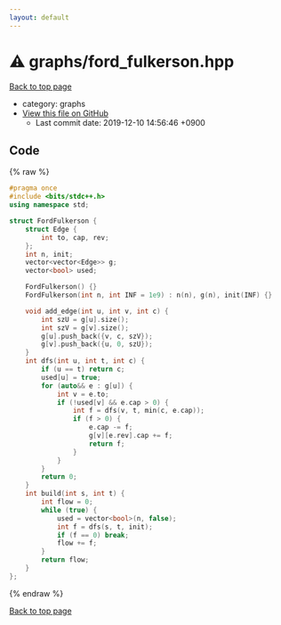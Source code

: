 ```yaml
---
layout: default
---
```


<!-- mathjax config similar to math.stackexchange -->
<script type="text/javascript" async
  src="https://cdnjs.cloudflare.com/ajax/libs/mathjax/2.7.5/MathJax.js?config=TeX-MML-AM_CHTML">
</script>
<script type="text/x-mathjax-config">
  MathJax.Hub.Config({
    TeX: { equationNumbers: { autoNumber: "AMS" }},
    tex2jax: {
      inlineMath: [ ['$','$'] ],
      processEscapes: true
    },
    "HTML-CSS": { matchFontHeight: false },
    displayAlign: "left",
    displayIndent: "2em"
  });
</script>

<script type="text/javascript" src="https://cdnjs.cloudflare.com/ajax/libs/jquery/3.4.1/jquery.min.js"></script>
<script src="https://cdn.jsdelivr.net/npm/jquery-balloon-js@1.1.2/jquery.balloon.min.js" integrity="sha256-ZEYs9VrgAeNuPvs15E39OsyOJaIkXEEt10fzxJ20+2I=" crossorigin="anonymous"></script>
<script type="text/javascript" src="../../assets/js/copy-button.js"></script>
<link rel="stylesheet" href="../../assets/css/copy-button.css" />


# :warning: graphs/ford_fulkerson.hpp
<a href="../../index.html">Back to top page</a>

* category: graphs
* <a href="{{ site.github.repository_url }}/blob/master/graphs/ford_fulkerson.hpp">View this file on GitHub</a>
    - Last commit date: 2019-12-10 14:56:46 +0900




## Code
{% raw %}
```cpp
#pragma once
#include <bits/stdc++.h>
using namespace std;

struct FordFulkerson {
    struct Edge {
        int to, cap, rev;
    };
    int n, init;
    vector<vector<Edge>> g;
    vector<bool> used;

    FordFulkerson() {}
    FordFulkerson(int n, int INF = 1e9) : n(n), g(n), init(INF) {}

    void add_edge(int u, int v, int c) {
        int szU = g[u].size();
        int szV = g[v].size();
        g[u].push_back({v, c, szV});
        g[v].push_back({u, 0, szU});
    }
    int dfs(int u, int t, int c) {
        if (u == t) return c;
        used[u] = true;
        for (auto&& e : g[u]) {
            int v = e.to;
            if (!used[v] && e.cap > 0) {
                int f = dfs(v, t, min(c, e.cap));
                if (f > 0) {
                    e.cap -= f;
                    g[v][e.rev].cap += f;
                    return f;
                }
            }
        }
        return 0;
    }
    int build(int s, int t) {
        int flow = 0;
        while (true) {
            used = vector<bool>(n, false);
            int f = dfs(s, t, init);
            if (f == 0) break;
            flow += f;
        }
        return flow;
    }
};
```
{% endraw %}

<a href="../../index.html">Back to top page</a>

